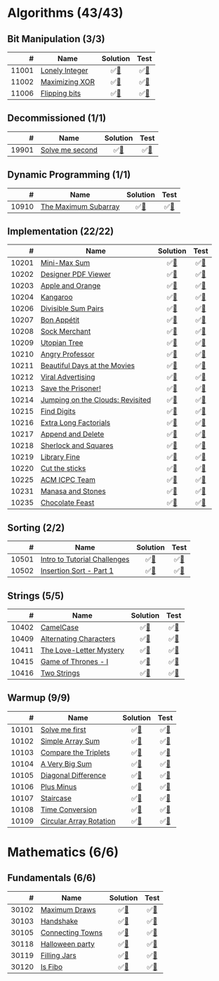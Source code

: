 # Algorithms (43/43)

## Bit Manipulation (3/3)

|     # | Name                    | Solution                          | Test                           |
|------:|-------------------------|:---------------------------------:|:------------------------------:|
| 11001 | [Lonely Integer][11001] | &#9989;[&#128190;][11001solution] | &#9989;[&#128190;][11001tests] |
| 11002 | [Maximizing XOR][11002] | &#9989;[&#128190;][11002solution] | &#9989;[&#128190;][11002tests] |
| 11006 | [Flipping bits][11006]  | &#9989;[&#128190;][11006solution] | &#9989;[&#128190;][11006tests] |

[11001]: https://www.hackerrank.com/challenges/lonely-integer
[11002]: https://www.hackerrank.com/challenges/maximizing-xor
[11006]: https://www.hackerrank.com/challenges/flipping-bits

[11001solution]: src/main/java/org/ck/hackerRank/algorithms/bitmanipulation/lonelyinteger/Solution.java
[11002solution]: src/main/java/org/ck/hackerRank/algorithms/bitmanipulation/maximisingxor/Solution.java
[11006solution]: src/main/java/org/ck/hackerRank/algorithms/bitmanipulation/flippingbits/Solution.java

[11001tests]: src/test/java/org/ck/hackerRank/algorithms/bitmanipulation/lonelyinteger/SolutionTest.java
[11002tests]: src/test/java/org/ck/hackerRank/algorithms/bitmanipulation/maximisingxor/SolutionTest.java
[11006tests]: src/test/java/org/ck/hackerRank/algorithms/bitmanipulation/flippingbits/SolutionTest.java


## Decommissioned (1/1)

|     # | Name                     | Solution                          | Test                           |
|------:|--------------------------|:---------------------------------:|:------------------------------:|
| 19901 | [Solve me second][19901] | &#9989;[&#128190;][19901solution] | &#9989;[&#128190;][19901tests] |

[19901]: https://www.hackerrank.com/challenges/solve-me-second

[19901solution]: src/main/java/org/ck/hackerRank/algorithms/decommissioned/solvemesecond/Solution.java

[19901tests]: src/test/java/org/ck/hackerRank/algorithms/decommissioned/solvemesecond/SolutionTest.java


## Dynamic Programming (1/1)

|     # | Name                          | Solution                          | Test                           |
|------:|-------------------------------|:---------------------------------:|:------------------------------:|
| 10910 | [The Maximum Subarray][10910] | &#9989;[&#128190;][10910solution] | &#9989;[&#128190;][10910tests] |

[10910]: https://www.hackerrank.com/challenges/maxsubarray

[10910solution]: src/main/java/org/ck/hackerRank/algorithms/dynamicprogramming/maxsubarray/Solution.java

[10910tests]: src/test/java/org/ck/hackerRank/algorithms/dynamicprogramming/maxsubarray/SolutionTest.java


## Implementation (22/22)

|     # | Name                                      | Solution                          | Test                           |
|------:|-------------------------------------------|:---------------------------------:|:------------------------------:|
| 10201 | [Mini-Max Sum][10201]                     | &#9989;[&#128190;][10201solution] | &#9989;[&#128190;][10201tests] |
| 10202 | [Designer PDF Viewer][10202]              | &#9989;[&#128190;][10202solution] | &#9989;[&#128190;][10202tests] |
| 10203 | [Apple and Orange][10203]                 | &#9989;[&#128190;][10203solution] | &#9989;[&#128190;][10203tests] |
| 10204 | [Kangaroo][10204]                         | &#9989;[&#128190;][10204solution] | &#9989;[&#128190;][10204tests] |
| 10206 | [Divisible Sum Pairs][10206]              | &#9989;[&#128190;][10206solution] | &#9989;[&#128190;][10206tests] |
| 10207 | [Bon Appétit][10207]                      | &#9989;[&#128190;][10207solution] | &#9989;[&#128190;][10207tests] |
| 10208 | [Sock Merchant][10208]                    | &#9989;[&#128190;][10208solution] | &#9989;[&#128190;][10208tests] |
| 10209 | [Utopian Tree][10209]                     | &#9989;[&#128190;][10209solution] | &#9989;[&#128190;][10209tests] |
| 10210 | [Angry Professor][10210]                  | &#9989;[&#128190;][10210solution] | &#9989;[&#128190;][10210tests] |
| 10211 | [Beautiful Days at the Movies][10211]     | &#9989;[&#128190;][10211solution] | &#9989;[&#128190;][10211tests] |
| 10212 | [Viral Advertising][10212]                | &#9989;[&#128190;][10212solution] | &#9989;[&#128190;][10212tests] |
| 10213 | [Save the Prisoner!][10213]               | &#9989;[&#128190;][10213solution] | &#9989;[&#128190;][10213tests] |
| 10214 | [Jumping on the Clouds: Revisited][10214] | &#9989;[&#128190;][10214solution] | &#9989;[&#128190;][10214tests] |
| 10215 | [Find Digits][10215]                      | &#9989;[&#128190;][10215solution] | &#9989;[&#128190;][10215tests] |
| 10216 | [Extra Long Factorials][10216]            | &#9989;[&#128190;][10216solution] | &#9989;[&#128190;][10216tests] |
| 10217 | [Append and Delete][10217]                | &#9989;[&#128190;][10217solution] | &#9989;[&#128190;][10217tests] |
| 10218 | [Sherlock and Squares][10218]             | &#9989;[&#128190;][10218solution] | &#9989;[&#128190;][10218tests] |
| 10219 | [Library Fine][10219]                     | &#9989;[&#128190;][10219solution] | &#9989;[&#128190;][10219tests] |
| 10220 | [Cut the sticks][10220]                   | &#9989;[&#128190;][10220solution] | &#9989;[&#128190;][10220tests] |
| 10225 | [ACM ICPC Team][10225]                    | &#9989;[&#128190;][10225solution] | &#9989;[&#128190;][10225tests] |
| 10231 | [Manasa and Stones][10231]                | &#9989;[&#128190;][10231solution] | &#9989;[&#128190;][10231tests] |
| 10235 | [Chocolate Feast][10235]                  | &#9989;[&#128190;][10235solution] | &#9989;[&#128190;][10235tests] |

[10201]: https://www.hackerrank.com/challenges/mini-max-sum
[10202]: https://www.hackerrank.com/challenges/designer-pdf-viewer
[10203]: https://www.hackerrank.com/challenges/apple-and-orange
[10204]: https://www.hackerrank.com/challenges/kangaroo
[10206]: https://www.hackerrank.com/challenges/divisible-sum-pairs
[10207]: https://www.hackerrank.com/challenges/bon-appetit
[10208]: https://www.hackerrank.com/challenges/sock-merchant
[10209]: https://www.hackerrank.com/challenges/utopian-tree
[10210]: https://www.hackerrank.com/challenges/angry-professor
[10211]: https://www.hackerrank.com/challenges/beautiful-days-at-the-movies
[10212]: https://www.hackerrank.com/challenges/strange-advertising
[10213]: https://www.hackerrank.com/challenges/save-the-prisoner
[10214]: https://www.hackerrank.com/challenges/jumping-on-the-clouds-revisited
[10215]: https://www.hackerrank.com/challenges/find-digits
[10216]: https://www.hackerrank.com/challenges/extra-long-factorials
[10217]: https://www.hackerrank.com/challenges/append-and-delete
[10218]: https://www.hackerrank.com/challenges/sherlock-and-squares
[10219]: https://www.hackerrank.com/challenges/library-fine
[10220]: https://www.hackerrank.com/challenges/cut-the-sticks
[10225]: https://www.hackerrank.com/challenges/acm-icpc-team
[10231]: https://www.hackerrank.com/challenges/manasa-and-stones
[10235]: https://www.hackerrank.com/challenges/chocolate-feast

[10201solution]: src/main/java/org/ck/hackerRank/algorithms/implementation/minimaxsum/Solution.java
[10202solution]: src/main/java/org/ck/hackerRank/algorithms/implementation/designerpdfviewer/Solution.java
[10203solution]: src/main/java/org/ck/hackerRank/algorithms/implementation/appleandorange/Solution.java
[10204solution]: src/main/java/org/ck/hackerRank/algorithms/implementation/kangaroo/Solution.java
[10206solution]: src/main/java/org/ck/hackerRank/algorithms/implementation/divisiblesumpairs/Solution.java
[10207solution]: src/main/java/org/ck/hackerRank/algorithms/implementation/bonappetit/Solution.java
[10208solution]: src/main/java/org/ck/hackerRank/algorithms/implementation/sockmerchant/Solution.java
[10209solution]: src/main/java/org/ck/hackerRank/algorithms/implementation/utopiantree/Solution.java
[10210solution]: src/main/java/org/ck/hackerRank/algorithms/implementation/angryprofessor/Solution.java
[10211solution]: src/main/java/org/ck/hackerRank/algorithms/implementation/beautifuldaysatthemovies/Solution.java
[10212solution]: src/main/java/org/ck/hackerRank/algorithms/implementation/viraladvertising/Solution.java
[10213solution]: src/main/java/org/ck/hackerRank/algorithms/implementation/savetheprisoner/Solution.java
[10214solution]: src/main/java/org/ck/hackerRank/algorithms/implementation/jumpingonthecloudsrevisited/Solution.java
[10215solution]: src/main/java/org/ck/hackerRank/algorithms/implementation/finddigits/Solution.java
[10216solution]: src/main/java/org/ck/hackerRank/algorithms/implementation/extralongfactorials/Solution.java
[10217solution]: src/main/java/org/ck/hackerRank/algorithms/implementation/appendanddelete/Solution.java
[10218solution]: src/main/java/org/ck/hackerRank/algorithms/implementation/sherlockandsquares/Solution.java
[10219solution]: src/main/java/org/ck/hackerRank/algorithms/implementation/libraryfine/Solution.java
[10220solution]: src/main/java/org/ck/hackerRank/algorithms/implementation/cutthesticks/Solution.java
[10225solution]: src/main/java/org/ck/hackerRank/algorithms/implementation/acmicpcteam/Solution.java
[10231solution]: src/main/java/org/ck/hackerRank/algorithms/implementation/manasaandstones/Solution.java
[10235solution]: src/main/java/org/ck/hackerRank/algorithms/implementation/chocolatefeast/Solution.java

[10201tests]: src/test/java/org/ck/hackerRank/algorithms/implementation/minimaxsum/SolutionTest.java
[10202tests]: src/test/java/org/ck/hackerRank/algorithms/implementation/designerpdfviewer/SolutionTest.java
[10203tests]: src/test/java/org/ck/hackerRank/algorithms/implementation/appleandorange/SolutionTest.java
[10204tests]: src/test/java/org/ck/hackerRank/algorithms/implementation/kangaroo/SolutionTest.java
[10206tests]: src/test/java/org/ck/hackerRank/algorithms/implementation/divisiblesumpairs/SolutionTest.java
[10207tests]: src/test/java/org/ck/hackerRank/algorithms/implementation/bonappetit/SolutionTest.java
[10208tests]: src/test/java/org/ck/hackerRank/algorithms/implementation/sockmerchant/SolutionTest.java
[10209tests]: src/test/java/org/ck/hackerRank/algorithms/implementation/utopiantree/SolutionTest.java
[10210tests]: src/test/java/org/ck/hackerRank/algorithms/implementation/angryprofessor/SolutionTest.java
[10211tests]: src/test/java/org/ck/hackerRank/algorithms/implementation/beautifuldaysatthemovies/SolutionTest.java
[10212tests]: src/test/java/org/ck/hackerRank/algorithms/implementation/viraladvertising/SolutionTest.java
[10213tests]: src/test/java/org/ck/hackerRank/algorithms/implementation/savetheprisoner/SolutionTest.java
[10214tests]: src/test/java/org/ck/hackerRank/algorithms/implementation/jumpingonthecloudsrevisited/SolutionTest.java
[10215tests]: src/test/java/org/ck/hackerRank/algorithms/implementation/finddigits/SolutionTest.java
[10216tests]: src/test/java/org/ck/hackerRank/algorithms/implementation/extralongfactorials/SolutionTest.java
[10217tests]: src/test/java/org/ck/hackerRank/algorithms/implementation/appendanddelete/SolutionTest.java
[10218tests]: src/test/java/org/ck/hackerRank/algorithms/implementation/sherlockandsquares/SolutionTest.java
[10219tests]: src/test/java/org/ck/hackerRank/algorithms/implementation/libraryfine/SolutionTest.java
[10220tests]: src/test/java/org/ck/hackerRank/algorithms/implementation/cutthesticks/SolutionTest.java
[10225tests]: src/test/java/org/ck/hackerRank/algorithms/implementation/acmicpcteam/SolutionTest.java
[10231tests]: src/test/java/org/ck/hackerRank/algorithms/implementation/manasaandstones/SolutionTest.java
[10235tests]: src/test/java/org/ck/hackerRank/algorithms/implementation/chocolatefeast/SolutionTest.java


## Sorting (2/2)

|     # | Name                                  | Solution                          | Test                           |
|------:|---------------------------------------|:---------------------------------:|:------------------------------:|
| 10501 | [Intro to Tutorial Challenges][10501] | &#9989;[&#128190;][10501solution] | &#9989;[&#128190;][10501tests] |
| 10502 | [Insertion Sort - Part 1][10502]      | &#9989;[&#128190;][10502solution] | &#9989;[&#128190;][10502tests] |

[10501]: https://www.hackerrank.com/challenges/tutorial-intro
[10502]: https://www.hackerrank.com/challenges/insertionsort1

[10501solution]: src/main/java/org/ck/hackerRank/algorithms/sorting/intrototutorialchallenges/Solution.java
[10502solution]: src/main/java/org/ck/hackerRank/algorithms/sorting/insertionsortpart1/Solution.java

[10501tests]: src/test/java/org/ck/hackerRank/algorithms/sorting/intrototutorialchallenges/SolutionTest.java
[10502tests]: src/test/java/org/ck/hackerRank/algorithms/sorting/insertionsortpart1/SolutionTest.java


## Strings (5/5)

|     # | Name                             | Solution                          | Test                           |
|------:|----------------------------------|:---------------------------------:|:------------------------------:|
| 10402 | [CamelCase][10402]               | &#9989;[&#128190;][10402solution] | &#9989;[&#128190;][10402tests] |
| 10409 | [Alternating Characters][10409]  | &#9989;[&#128190;][10409solution] | &#9989;[&#128190;][10409tests] |
| 10411 | [The Love-Letter Mystery][10411] | &#9989;[&#128190;][10411solution] | &#9989;[&#128190;][10411tests] |
| 10415 | [Game of Thrones - I][10415]     | &#9989;[&#128190;][10415solution] | &#9989;[&#128190;][10415tests] |
| 10416 | [Two Strings][10416]             | &#9989;[&#128190;][10416solution] | &#9989;[&#128190;][10416tests] |

[10402]: https://www.hackerrank.com/challenges/camelcase
[10409]: https://www.hackerrank.com/challenges/alternating-characters
[10411]: https://www.hackerrank.com/challenges/the-love-letter-mystery
[10415]: https://www.hackerrank.com/challenges/game-of-thrones
[10416]: https://www.hackerrank.com/challenges/two-strings

[10402solution]: src/main/java/org/ck/hackerRank/algorithms/strings/camelcase/Solution.java
[10409solution]: src/main/java/org/ck/hackerRank/algorithms/strings/alternatingcharacters/Solution.java
[10411solution]: src/main/java/org/ck/hackerRank/algorithms/strings/thelovelettermystery/Solution.java
[10415solution]: src/main/java/org/ck/hackerRank/algorithms/strings/gameofthronesi/Solution.java
[10416solution]: src/main/java/org/ck/hackerRank/algorithms/strings/twostrings/Solution.java

[10402tests]: src/test/java/org/ck/hackerRank/algorithms/strings/camelcase/SolutionTest.java
[10409tests]: src/test/java/org/ck/hackerRank/algorithms/strings/alternatingcharacters/SolutionTest.java
[10411tests]: src/test/java/org/ck/hackerRank/algorithms/strings/thelovelettermystery/SolutionTest.java
[10415tests]: src/test/java/org/ck/hackerRank/algorithms/strings/gameofthronesi/SolutionTest.java
[10416tests]: src/test/java/org/ck/hackerRank/algorithms/strings/twostrings/SolutionTest.java


## Warmup (9/9)

|     # | Name                             | Solution                          | Test                           |
|------:|----------------------------------|:---------------------------------:|:------------------------------:|
| 10101 | [Solve me first][10101]          | &#9989;[&#128190;][10101solution] | &#9989;[&#128190;][10101tests] |
| 10102 | [Simple Array Sum][10102]        | &#9989;[&#128190;][10102solution] | &#9989;[&#128190;][10102tests] |
| 10103 | [Compare the Triplets][10103]    | &#9989;[&#128190;][10103solution] | &#9989;[&#128190;][10103tests] |
| 10104 | [A Very Big Sum][10104]          | &#9989;[&#128190;][10104solution] | &#9989;[&#128190;][10104tests] |
| 10105 | [Diagonal Difference][10105]     | &#9989;[&#128190;][10105solution] | &#9989;[&#128190;][10105tests] |
| 10106 | [Plus Minus][10106]              | &#9989;[&#128190;][10106solution] | &#9989;[&#128190;][10106tests] |
| 10107 | [Staircase][10107]               | &#9989;[&#128190;][10107solution] | &#9989;[&#128190;][10107tests] |
| 10108 | [Time Conversion][10108]         | &#9989;[&#128190;][10108solution] | &#9989;[&#128190;][10108tests] |
| 10109 | [Circular Array Rotation][10109] | &#9989;[&#128190;][10109solution] | &#9989;[&#128190;][10109tests] |

[10101]: https://www.hackerrank.com/challenges/solve-me-first
[10102]: https://www.hackerrank.com/challenges/simple-array-sum
[10103]: https://www.hackerrank.com/challenges/compare-the-triplets
[10104]: https://www.hackerrank.com/challenges/a-very-big-sum
[10105]: https://www.hackerrank.com/challenges/diagonal-difference
[10106]: https://www.hackerrank.com/challenges/plus-minus
[10107]: https://www.hackerrank.com/challenges/staircase
[10108]: https://www.hackerrank.com/challenges/time-conversion
[10109]: https://www.hackerrank.com/challenges/circular-array-rotation

[10101solution]: src/main/java/org/ck/hackerRank/algorithms/warmup/solvemefirst/Solution.java
[10102solution]: src/main/java/org/ck/hackerRank/algorithms/warmup/simplearraysum/Solution.java
[10103solution]: src/main/java/org/ck/hackerRank/algorithms/warmup/comparethetriplets/Solution.java
[10104solution]: src/main/java/org/ck/hackerRank/algorithms/warmup/averybigsum/Solution.java
[10105solution]: src/main/java/org/ck/hackerRank/algorithms/warmup/diagonaldifference/Solution.java
[10106solution]: src/main/java/org/ck/hackerRank/algorithms/warmup/plusminus/Solution.java
[10107solution]: src/main/java/org/ck/hackerRank/algorithms/warmup/staircase/Solution.java
[10108solution]: src/main/java/org/ck/hackerRank/algorithms/warmup/timeconversion/Solution.java
[10109solution]: src/main/java/org/ck/hackerRank/algorithms/warmup/circulararrayrotation/Solution.java

[10101tests]: src/test/java/org/ck/hackerRank/algorithms/warmup/solvemefirst/SolutionTest.java
[10102tests]: src/test/java/org/ck/hackerRank/algorithms/warmup/simplearraysum/SolutionTest.java
[10103tests]: src/test/java/org/ck/hackerRank/algorithms/warmup/comparethetriplets/SolutionTest.java
[10104tests]: src/test/java/org/ck/hackerRank/algorithms/warmup/averybigsum/SolutionTest.java
[10105tests]: src/test/java/org/ck/hackerRank/algorithms/warmup/diagonaldifference/SolutionTest.java
[10106tests]: src/test/java/org/ck/hackerRank/algorithms/warmup/plusminus/SolutionTest.java
[10107tests]: src/test/java/org/ck/hackerRank/algorithms/warmup/staircase/SolutionTest.java
[10108tests]: src/test/java/org/ck/hackerRank/algorithms/warmup/timeconversion/SolutionTest.java
[10109tests]: src/test/java/org/ck/hackerRank/algorithms/warmup/circulararrayrotation/SolutionTest.java

# Mathematics (6/6)

##  Fundamentals (6/6)

|     # | Name                      | Solution                          | Test                           |
|------:|---------------------------|:---------------------------------:|:------------------------------:|
| 30102 | [Maximum Draws][30102]    | &#9989;[&#128190;][30102solution] | &#9989;[&#128190;][30102tests] |
| 30103 | [Handshake][30103]        | &#9989;[&#128190;][30103solution] | &#9989;[&#128190;][30103tests] |
| 30105 | [Connecting Towns][30105] | &#9989;[&#128190;][30105solution] | &#9989;[&#128190;][30105tests] |
| 30118 | [Halloween party][30118]  | &#9989;[&#128190;][30118solution] | &#9989;[&#128190;][30118tests] |
| 30119 | [Filling Jars][30119]     | &#9989;[&#128190;][30119solution] | &#9989;[&#128190;][30119tests] |
| 30120 | [Is Fibo][30120]          | &#9989;[&#128190;][30120solution] | &#9989;[&#128190;][30120tests] |

[30102]: https://www.hackerrank.com/challenges/maximum-draws
[30103]: https://www.hackerrank.com/challenges/handshake
[30105]: https://www.hackerrank.com/challenges/connecting-towns
[30118]: https://www.hackerrank.com/challenges/halloween-party
[30119]: https://www.hackerrank.com/challenges/filling-jars
[30120]: https://www.hackerrank.com/challenges/is-fibo

[30102solution]: src/main/java/org/ck/hackerRank/mathematics/fundamentals/maximumdraws/Solution.java
[30103solution]: src/main/java/org/ck/hackerRank/mathematics/fundamentals/handshake/Solution.java
[30105solution]: src/main/java/org/ck/hackerRank/mathematics/fundamentals/connectingtowns/Solution.java
[30118solution]: src/main/java/org/ck/hackerRank/mathematics/fundamentals/halloweenparty/Solution.java
[30119solution]: src/main/java/org/ck/hackerRank/mathematics/fundamentals/fillingjars/Solution.java
[30120solution]: src/main/java/org/ck/hackerRank/mathematics/fundamentals/isfibo/Solution.java

[30102tests]: src/test/java/org/ck/hackerRank/mathematics/fundamentals/maximumdraws/SolutionTest.java
[30103tests]: src/test/java/org/ck/hackerRank/mathematics/fundamentals/handshake/SolutionTest.java
[30105tests]: src/test/java/org/ck/hackerRank/mathematics/fundamentals/connectingtowns/SolutionTest.java
[30118tests]: src/test/java/org/ck/hackerRank/mathematics/fundamentals/halloweenparty/SolutionTest.java
[30119tests]: src/test/java/org/ck/hackerRank/mathematics/fundamentals/fillingjars/SolutionTest.java
[30120tests]: src/test/java/org/ck/hackerRank/mathematics/fundamentals/isfibo/SolutionTest.java

